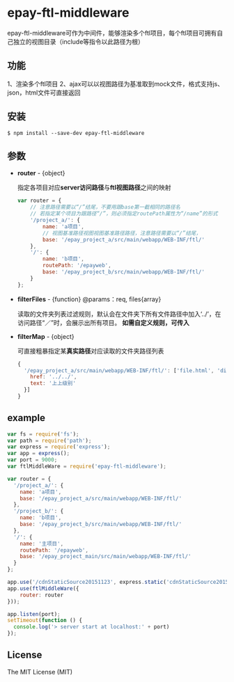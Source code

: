 # epay-ftl-middleware

epay-ftl-middleware可作为中间件，能够渲染多个ftl项目，每个ftl项目可拥有自己独立的视图目录（include等指令以此路径为根）

## 功能

1、渲染多个ftl项目
2、ajax可以以视图路径为基准取到mock文件，格式支持js、json，html文件可直接返回

## 安装

```
$ npm install --save-dev epay-ftl-middleware

```

## 参数

* **router** - {object}

  指定各项目对应**server访问路径**与**ftl视图路径**之间的映射
  ``` javascript
  var router = {
      // 注意路径需要以“/”结尾，不要用跟base第一截相同的路径名
      // 若指定某个项目为跟路径“/”，则必须指定routePath属性为“/name”的形式
      '/project_a/': {
          name: 'a项目',
          // 视图基准路径视图视图基准路径路径，注意路径需要以“/”结尾，
          base: '/epay_project_a/src/main/webapp/WEB-INF/ftl/'
      },
      '/': {
          name: 'b项目',
          routePath: '/epayweb',
          base: '/epay_project_b/src/main/webapp/WEB-INF/ftl/'
      }
  };

  ```

* **filterFiles** - {function}  @params：req, files{array}

  读取的文件夹列表过滤规则，默认会在文件夹下所有文件路径中加入‘../’，在访问路径“／”时，会展示出所有项目。
  **如需自定义规则，可传入**

* **filterMap** - {object}

  可直接粗暴指定某**真实路径**对应读取的文件夹路径列表
  ``` javascript
  {
    '/epay_project_a/src/main/webapp/WEB-INF/ftl/': ['file.html', 'dir/', '../', {
      href: '../../',
      text: '上上级别'
    }]
  }

  ```

## example
``` javascript
var fs = require('fs');
var path = require('path');
var express = require('express');
var app = express();
var port = 9000;
var ftlMiddleWare = require('epay-ftl-middleware');

var router = {
  '/project_a/': {
    name: 'a项目',
    base: '/epay_project_a/src/main/webapp/WEB-INF/ftl/'
  },
  '/project_b/': {
    name: 'b项目',
    base: '/epay_project_b/src/main/webapp/WEB-INF/ftl/'
  },
  '/': {
    name: '主项目',
    routePath: '/epayweb',
    base: '/epay_project_main/src/main/webapp/WEB-INF/ftl/'
  }
};

app.use('/cdnStaticSource20151123', express.static('cdnStaticSource20151123'));
app.use(ftlMiddleWare({
    router: router
}));

app.listen(port);
setTimeout(function () {
  console.log('> server start at localhost:' + port)
});

```

## License

The MIT License (MIT)